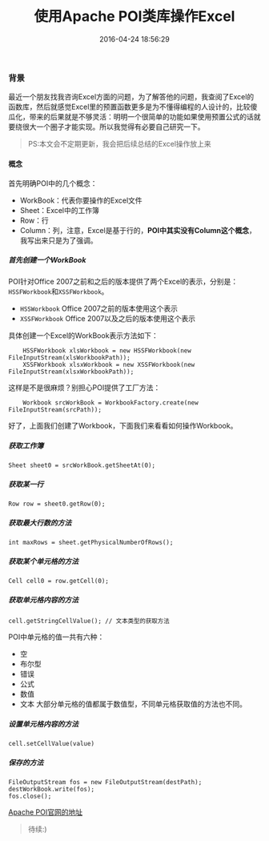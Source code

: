 ﻿---
title: 使用Apache POI类库操作Excel
date: 2016-04-24 18:56:29
tags:
---
### 背景
最近一个朋友找我咨询Excel方面的问题，为了解答他的问题，我查阅了Excel的函数库，然后就感觉Excel里的预置函数更多是为不懂得编程的人设计的，比较傻瓜化，带来的后果就是不够灵活：明明一个很简单的功能如果使用预置公式的话就要绕很大一个圈子才能实现。所以我觉得有必要自己研究一下。
> PS:本文会不定期更新，我会把后续总结的Excel操作放上来

#### 概念
首先明确POI中的几个概念：

 - WorkBook：代表你要操作的Excel文件
 - Sheet：Excel中的工作簿
 - Row：行
 - Column：列，注意，Excel是基于行的，**POI中其实没有Column这个概念**，我写出来只是为了强调。
##### 首先创建一个WorkBook
POI针对Office 2007之前和之后的版本提供了两个Excel的表示，分别是：`HSSFWorkbook`和`XSSFWorkbook`。

- `HSSWorkbook` Office 2007之前的版本使用这个表示
- `XSSFWorkbook` Office 2007以及之后的版本使用这个表示

具体创建一个Excel的WorkBook表示方法如下：

    	HSSFWorkbook xlsWorkbook = new HSSFWorkbook(new FileInputStream(xlsWorkbookPath));
		XSSFWorkbook xlsxWorkbook = new XSSFWorkbook(new FileInputStream(xlsxWorkbookPath));
		
这样是不是很麻烦？别担心POI提供了工厂方法：

        Workbook srcWorkBook = WorkbookFactory.create(new FileInputStream(srcPath));
    
好了，上面我们创建了Workbook，下面我们来看看如何操作Workbook。
##### 获取工作簿
    Sheet sheet0 = srcWorkBook.getSheetAt(0);
##### 获取某一行
    Row row = sheet0.getRow(0);
##### 获取最大行数的方法
    int maxRows = sheet.getPhysicalNumberOfRows();
##### 获取某个单元格的方法
    Cell cell0 = row.getCell(0);
##### 获取单元格内容的方法
    cell.getStringCellValue(); // 文本类型的获取方法
POI中单元格的值一共有六种：

 - 空
 - 布尔型
 - 错误
 - 公式
 - 数值
 - 文本
 大部分单元格的值都属于数值型，不同单元格获取值的方法也不同。
##### 设置单元格内容的方法
    cell.setCellValue(value)
##### 保存的方法

    FileOutputStream fos = new FileOutputStream(destPath);
	destWorkBook.write(fos);
	fos.close();
[Apache POI官网的地址][1]
> 待续:)

  [1]: http://poi.apache.org
